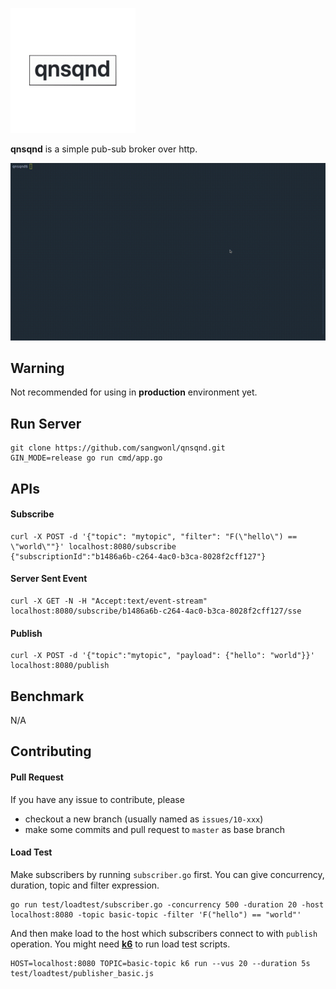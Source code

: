 ![](./assets/logo.gif)

**qnsqnd** is a simple pub-sub broker over http. 

![](./assets/demo.gif)

## Warning

Not recommended for using in **production** environment yet.


## Run Server

```
git clone https://github.com/sangwonl/qnsqnd.git
GIN_MODE=release go run cmd/app.go
```

## APIs

#### Subscribe
```
curl -X POST -d '{"topic": "mytopic", "filter": "F(\"hello\") == \"world\""}' localhost:8080/subscribe
{"subscriptionId":"b1486a6b-c264-4ac0-b3ca-8028f2cff127"}
```

#### Server Sent Event
```
curl -X GET -N -H "Accept:text/event-stream" localhost:8080/subscribe/b1486a6b-c264-4ac0-b3ca-8028f2cff127/sse
```

#### Publish
```
curl -X POST -d '{"topic":"mytopic", "payload": {"hello": "world"}}' localhost:8080/publish
```


## Benchmark

N/A


## Contributing

#### Pull Request

If you have any issue to contribute, please
- checkout a new branch (usually named as `issues/10-xxx`)
- make some commits and pull request to `master` as base branch


#### Load Test

Make subscribers by running `subscriber.go` first. You can give concurrency, duration, topic and filter expression.

```
go run test/loadtest/subscriber.go -concurrency 500 -duration 20 -host localhost:8080 -topic basic-topic -filter 'F("hello") == "world"'
```

And then make load to the host which subscribers connect to with `publish` operation. You might need [**k6**](https://k6.io/) to run load test scripts.

```
HOST=localhost:8080 TOPIC=basic-topic k6 run --vus 20 --duration 5s test/loadtest/publisher_basic.js
```
